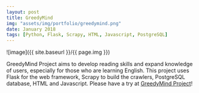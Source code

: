 ```yaml
---
layout: post
title: GreedyMind
img: "assets/img/portfolio/greedymind.png"
date: January 2018
tags: [Python, Flask, Scrapy, HTML, Javascript, PostgreSQL]
---
```


![image]({{ site.baseurl }}/{{ page.img }})

GreedyMind Project aims to develop reading skills and expand knowledge of users, especially for those who are learning English. 
This project uses Flask for the web framework, Scrapy to build the crawlers, PostgreSQL database, HTML and Javascript. Please have a try at <a href="https://greedymind.com/">GreedyMind Project</a>!
